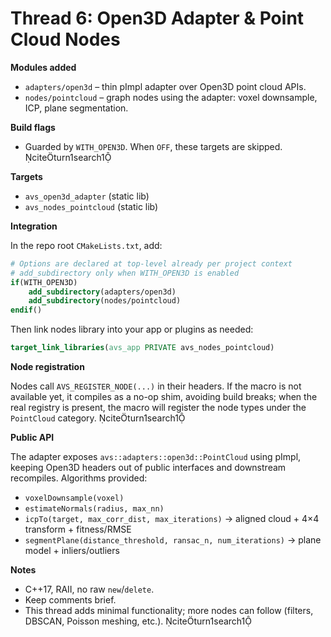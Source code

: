 # Thread 6: Open3D Adapter & Point Cloud Nodes

**Modules added**

- `adapters/open3d` – thin pImpl adapter over Open3D point cloud APIs.
- `nodes/pointcloud` – graph nodes using the adapter: voxel downsample, ICP, plane segmentation.

**Build flags**

- Guarded by `WITH_OPEN3D`. When `OFF`, these targets are skipped. citeturn1search1

**Targets**

- `avs_open3d_adapter` (static lib)
- `avs_nodes_pointcloud` (static lib)

**Integration**

In the repo root `CMakeLists.txt`, add:

```cmake
# Options are declared at top-level already per project context
# add_subdirectory only when WITH_OPEN3D is enabled
if(WITH_OPEN3D)
    add_subdirectory(adapters/open3d)
    add_subdirectory(nodes/pointcloud)
endif()
```

Then link nodes library into your app or plugins as needed:

```cmake
target_link_libraries(avs_app PRIVATE avs_nodes_pointcloud)
```

**Node registration**

Nodes call `AVS_REGISTER_NODE(...)` in their headers. If the macro is not available yet, it compiles as a no-op shim, avoiding build breaks; when the real registry is present, the macro will register the node types under the `PointCloud` category. citeturn1search1

**Public API**

The adapter exposes `avs::adapters::open3d::PointCloud` using pImpl, keeping Open3D headers out of public interfaces and downstream recompiles. Algorithms provided:

- `voxelDownsample(voxel)`
- `estimateNormals(radius, max_nn)`
- `icpTo(target, max_corr_dist, max_iterations)` → aligned cloud + 4×4 transform + fitness/RMSE
- `segmentPlane(distance_threshold, ransac_n, num_iterations)` → plane model + inliers/outliers

**Notes**

- C++17, RAII, no raw `new`/`delete`.
- Keep comments brief.
- This thread adds minimal functionality; more nodes can follow (filters, DBSCAN, Poisson meshing, etc.). citeturn1search1
